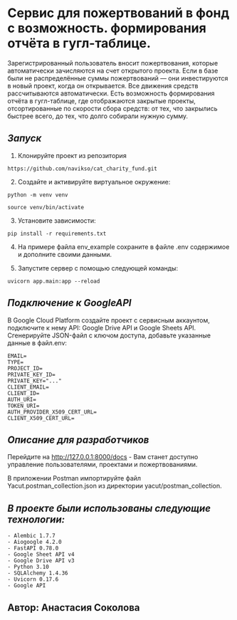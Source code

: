 # Сервис для пожертвований в фонд c возможность. формирования отчёта в гугл-таблице.
Зарегистрированный пользователь вносит пожертвования, которые автоматически зачисляются на счет открытого проекта. Если в базе были не распределённые суммы пожертвований — они инвестируются в новый проект, когда он открывается. Все движения средств рассчитываются автоматически. Есть возможность формирования отчёта в гугл-таблице, где отображаются закрытые проекты, отсортированные по скорости сбора средств: от тех, что закрылись быстрее всего, до тех, что долго собирали нужную сумму.

## *Запуск*

1. Клонируйте проект из репозитория
```
https://github.com/navikso/cat_charity_fund.git
```
2. Создайте и активируйте виртуальное окружение:
```
python -m venv venv

source venv/bin/activate
```

3. Установите зависимости:
```
pip install -r requirements.txt 
```
4. На примере файла env_example сохраните
в файле .env содержимое и дополните своими данными.
 
5. Запустите сервер с помощью следующей команды:
```
uvicorn app.main:app --reload 
```

## *Подключение к GoogleAPI*

В Google Cloud Platform создайте проект с сервисным аккаунтом, подключите к нему API: Google Drive API и Google Sheets API.
Cгенерируйте JSON-файл с ключом доступа, добавьте указанные данные в файл.env:
```
EMAIL=
TYPE=
PROJECT_ID=
PRIVATE_KEY_ID=
PRIVATE_KEY="..."
CLIENT_EMAIL=
CLIENT_ID=
AUTH_URI=
TOKEN_URI=
AUTH_PROVIDER_X509_CERT_URL=
CLIENT_X509_CERT_URL=
```

##  *Описание для разработчиков*

Перейдите на  http://127.0.0.1:8000/docs - Вам станет доступно управление пользователями, проектами
и пожертвованиями.

В приложении Postman импортируйте файл Yacut.postman_collection.json
из директории yacut/postman_collection.


## *В проекте были использованы следующие технологии:*

```
- Alembic 1.7.7
- Aiogoogle 4.2.0
- FastAPI 0.78.0
- Google Sheet API v4
- Google Drive API v3
- Python 3.10
- SQLAlchemy 1.4.36
- Uvicorn 0.17.6
- Google API
```


## Автор: Анастасия Соколова
